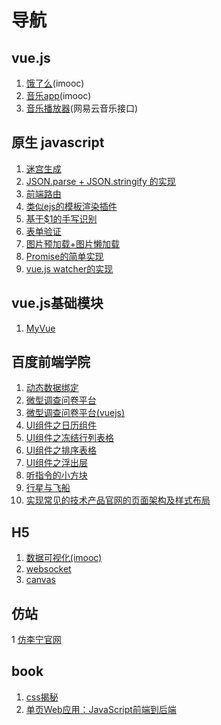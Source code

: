 # 导航

## vue.js
1. [饿了么](https://github.com/leat14536/practice/tree/gh-pages/eleme)(imooc)
1. [音乐app](https://github.com/leat14536/practice/tree/gh-pages/imooc-vue-music)(imooc)
1. [音乐播放器](https://github.com/leat14536/practice/tree/gh-pages/music)(网易云音乐接口)

## 原生 javascript
1. [迷宫生成](https://github.com/leat14536/practice/tree/gh-pages/%E8%BF%B7%E5%AE%AB%E7%94%9F%E6%88%90)
1. [JSON.parse + JSON.stringify 的实现](https://github.com/leat14536/practice/tree/gh-pages/json%E8%A7%A3%E6%9E%90)
1. [前端路由](https://github.com/leat14536/practice/tree/gh-pages/%E5%89%8D%E7%AB%AF%E8%B7%AF%E7%94%B1)
1. [类似ejs的模板渲染插件](https://github.com/leat14536/practice/tree/gh-pages/%E6%A8%A1%E6%9D%BF%E6%B8%B2%E6%9F%93%E6%8F%92%E4%BB%B6)
1. [基于$1的手写识别](https://github.com/leat14536/practice/tree/gh-pages/%E6%89%8B%E5%8A%BF%E8%AF%86%E5%88%AB)
1. [表单验证](https://github.com/leat14536/practice/tree/gh-pages/formValidat)
1. [图片预加载+图片懒加载](https://github.com/leat14536/practice/tree/gh-pages/load/preload%2Blazyload)
1. [Promise的简单实现](https://github.com/leat14536/practice/tree/gh-pages/promise)
1. [vue.js watcher的实现](https://github.com/leat14536/practice/tree/gh-pages/watcher)

## vue.js基础模块
1. [MyVue](https://github.com/leat14536/MyVue)

## 百度前端学院
1. [动态数据绑定](https://github.com/leat14536/practice/tree/gh-pages/%E7%99%BE%E5%BA%A6%E5%89%8D%E7%AB%AF%E5%AD%A6%E9%99%A2/vue)
1. [微型调查问卷平台](https://github.com/leat14536/practice/tree/gh-pages/%E7%99%BE%E5%BA%A6%E5%89%8D%E7%AB%AF%E5%AD%A6%E9%99%A2/50)
1. [微型调查问卷平台(vuejs)](https://github.com/leat14536/practice/tree/gh-pages/%E7%99%BE%E5%BA%A6%E5%89%8D%E7%AB%AF%E5%AD%A6%E9%99%A2/50-2)
1. [UI组件之日历组件](https://github.com/leat14536/practice/tree/gh-pages/%E7%99%BE%E5%BA%A6%E5%89%8D%E7%AB%AF%E5%AD%A6%E9%99%A2/40)
1. [UI组件之冻结行列表格](https://github.com/leat14536/practice/tree/gh-pages/%E7%99%BE%E5%BA%A6%E5%89%8D%E7%AB%AF%E5%AD%A6%E9%99%A2/39)
1. [UI组件之排序表格](https://github.com/leat14536/practice/tree/gh-pages/%E7%99%BE%E5%BA%A6%E5%89%8D%E7%AB%AF%E5%AD%A6%E9%99%A2/38)
1. [UI组件之浮出层](https://github.com/leat14536/practice/tree/gh-pages/%E7%99%BE%E5%BA%A6%E5%89%8D%E7%AB%AF%E5%AD%A6%E9%99%A2/37)
1. [听指令的小方块](https://github.com/leat14536/practice/tree/gh-pages/%E7%99%BE%E5%BA%A6%E5%89%8D%E7%AB%AF%E5%AD%A6%E9%99%A2/33-2/37)
1. [行星与飞船](https://github.com/leat14536/practice/tree/gh-pages/%E7%99%BE%E5%BA%A6%E5%89%8D%E7%AB%AF%E5%AD%A6%E9%99%A2/26-28/3)
1. [实现常见的技术产品官网的页面架构及样式布局](https://github.com/leat14536/practice/tree/gh-pages/%E7%99%BE%E5%BA%A6%E5%89%8D%E7%AB%AF%E5%AD%A6%E9%99%A2/7)

## H5
1. [数据可视化(imooc)](https://github.com/leat14536/practice/tree/gh-pages/imooc-%E6%95%B0%E6%8D%AE%E5%8F%AF%E8%A7%86%E5%8C%96)
1. [websocket](https://github.com/leat14536/practice/tree/gh-pages/websocket)
1. [canvas](https://github.com/leat14536/practice/tree/gh-pages/canvas)

## 仿站
1 [仿李宁官网](https://github.com/leat14536/practice/tree/gh-pages/%E4%BB%BF%E6%9D%8E%E5%AE%81%E5%AE%98%E7%BD%91)


## book
1. [css揭秘](https://github.com/leat14536/practice/tree/gh-pages/css%E6%8F%AD%E7%A7%98)
1. [单页Web应用：JavaScript前端到后端](https://github.com/leat14536/practice/tree/gh-pages/%E5%8D%95%E9%A1%B5web%E5%BA%94%E7%94%A8)
